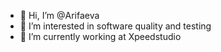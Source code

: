 - 👋 Hi, I’m @Arifaeva
- 👀 I’m interested in software quality and testing
- 🌱 I’m currently working at Xpeedstudio


<!---
eva-xs/eva-xs is a ✨ special ✨ repository because its `README.md` (this file) appears on your GitHub profile.
You can click the Preview link to take a look at your changes.
--->
